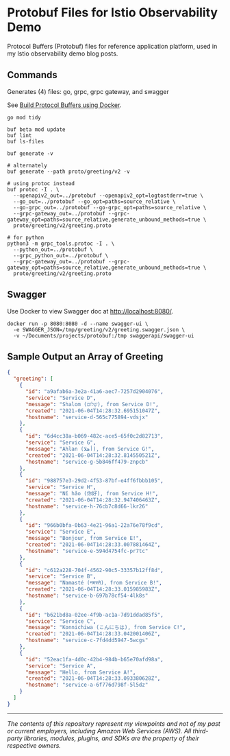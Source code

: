 # Protobuf Files for Istio Observability Demo

Protocol Buffers (Protobuf) files for reference application platform, used in my Istio observability demo blog posts.

## Commands

Generates (4) files: go, grpc, grpc gateway, and swagger

See [Build Protocol Buffers using Docker](./build_protobuf_notes.md).

```shell
go mod tidy

buf beta mod update
buf lint
buf ls-files
```

```shell
buf generate -v

# alternately
buf generate --path proto/greeting/v2 -v

# using protoc instead
buf protoc -I . \
  --openapiv2_out=../protobuf --openapiv2_opt=logtostderr=true \
  --go_out=../protobuf --go_opt=paths=source_relative \
  --go-grpc_out=../protobuf --go-grpc_opt=paths=source_relative \
  --grpc-gateway_out=../protobuf --grpc-gateway_opt=paths=source_relative,generate_unbound_methods=true \
  proto/greeting/v2/greeting.proto

# for python
python3 -m grpc_tools.protoc -I . \
  --python_out=../protobuf \
  --grpc_python_out=../protobuf \
  --grpc-gateway_out=../protobuf --grpc-gateway_opt=paths=source_relative,generate_unbound_methods=true \
  proto/greeting/v2/greeting.proto

```

## Swagger

Use Docker to view Swagger doc at <http://localhost:8080/>.

```shell
docker run -p 8080:8080 -d --name swagger-ui \
  -e SWAGGER_JSON=/tmp/greeting/v2/greeting.swagger.json \
  -v ~/Documents/projects/protobuf:/tmp swaggerapi/swagger-ui
```

## Sample Output an Array of Greeting

```json
{
  "greeting": [
    {
      "id": "a9afab6a-3e2a-41a6-aec7-7257d2904076",
      "service": "Service D",
      "message": "Shalom (שָׁלוֹם), from Service D!",
      "created": "2021-06-04T14:28:32.695151047Z",
      "hostname": "service-d-565c775894-vdsjx"
    },
    {
      "id": "6d4cc38a-b069-482c-ace5-65f0c2d82713",
      "service": "Service G",
      "message": "Ahlan (أهلا), from Service G!",
      "created": "2021-06-04T14:28:32.814550521Z",
      "hostname": "service-g-5b846ff479-znpcb"
    },
    {
      "id": "988757e3-29d2-4f53-87bf-e4ff6fbbb105",
      "service": "Service H",
      "message": "Nǐ hǎo (你好), from Service H!",
      "created": "2021-06-04T14:28:32.947406463Z",
      "hostname": "service-h-76cb7c8d66-lkr26"
    },
    {
      "id": "966b0bfa-0b63-4e21-96a1-22a76e78f9cd",
      "service": "Service E",
      "message": "Bonjour, from Service E!",
      "created": "2021-06-04T14:28:33.007881464Z",
      "hostname": "service-e-594d4754fc-pr7tc"
    },
    {
      "id": "c612a228-704f-4562-90c5-33357b12ff8d",
      "service": "Service B",
      "message": "Namasté (नमस्ते), from Service B!",
      "created": "2021-06-04T14:28:33.015985983Z",
      "hostname": "service-b-697b78cf54-4lk8s"
    },
    {
      "id": "b621bd8a-02ee-4f9b-ac1a-7d91ddad85f5",
      "service": "Service C",
      "message": "Konnichiwa (こんにちは), from Service C!",
      "created": "2021-06-04T14:28:33.042001406Z",
      "hostname": "service-c-7fd4dd5947-5wcgs"
    },
    {
      "id": "52eac1fa-4d0c-42b4-984b-b65e70afd98a",
      "service": "Service A",
      "message": "Hello, from Service A!",
      "created": "2021-06-04T14:28:33.093380628Z",
      "hostname": "service-a-6f776d798f-5l5dz"
    }
  ]
}
```

---

<i>The contents of this repository represent my viewpoints and not of my past or current employers, including Amazon Web Services (AWS). All third-party libraries, modules, plugins, and SDKs are the property of their respective owners.</i>
